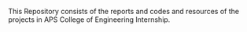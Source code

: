This Repository consists of the reports and codes and resources of the projects in APS College of Engineering Internship.
